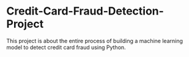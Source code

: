 # Credit-Card-Fraud-Detection-Project
This project is about the entire process of building a machine learning model to detect credit card fraud using Python.
